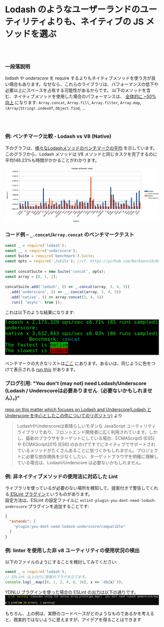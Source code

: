 # Lodash のようなユーザーランドのユーティリティよりも、ネイティブの JS メソッドを選ぶ


<br/><br/>

### 一段落説明
_lodash_ や _underscore_ を require するよりもネイティブメソッドを使う方が良い場合もあります。なぜなら、これらのライブラリは、パフォーマンスの低下や必要以上にスペースを占有する可能性があるからです。
以下のメソッドを含む、ネイティブメソッドを使用した場合のパフォーマンスは、 [全体的に ~50% 向上](https://github.com/Berkmann18/NativeVsUtils/blob/master/analysis.xlsx) になります: `Array.concat`, `Array.fill`, `Array.filter`, `Array.map`, `(Array|String).indexOf`, `Object.find`, ...


<!-- comp here: https://gist.github.com/Berkmann18/3a99f308d58535ab0719ac8fc3c3b8bb-->

<br/><br/>

### 例: ベンチマーク比較 - Lodash vs V8 (Native)
下のグラフは、[様々なLodashメソッドのベンチマークの平均](https://github.com/Berkmann18/NativeVsUtils/blob/master/nativeVsLodash.ods) を示しています。このグラフから、Lodash メソッドは V8 メソッドと同じタスクを完了するのに平均146.23%も時間がかかることがわかります。

![meanDiag](../../assets/images/sampleMeanDiag.png)

### コード例 – `_.concat`/`Array.concat` のベンチマークテスト
```javascript
const _ = require('lodash');
const __ = require('underscore');
const Suite = require('benchmark').Suite;
const opts = require('./utils'); //cf. https://github.com/Berkmann18/NativeVsUtils/blob/master/utils.js

const concatSuite = new Suite('concat', opts);
const array = [0, 1, 2];

concatSuite.add('lodash', () => _.concat(array, 3, 4, 5))
  .add('underscore', () => __.concat(array, 3, 4, 5))
  .add('native', () => array.concat(3, 4, 5))
  .run({ 'async': true });
```

これは以下のような結果になります:

![output](../../assets/images/concat-benchmark.png)

ベンチマークの大きなリストは[ここ](https://github.com/Berkmann18/NativeVsUtils/blob/master/index.txt) にあります。あるいは、同じように色をつけて表示される [run this](https://github.com/Berkmann18/NativeVsUtils/blob/master/index.js) があります。

### ブログ引用: "You don't (may not) need Lodash/Underscore (Lodash / Underscoreは必要ありません（必要ないかもしれません）。)"

[repo on this matter which focuses on Lodash and Underscore(Lodash と Underscore を中心としたこの件についてのリポジトリ)](https://github.com/you-dont-need/You-Dont-Need-Lodash-Underscore) より

 > LodashやUnderscoreは素晴らしいモダンな JavaScript ユーティリティライブラリであり、フロントエンド開発者に広く利用されています。しかし、最新のブラウザをターゲットにしている場合、ECMAScript5 [ES5] や ECMAScript2015 [ES6] のおかげですでにネイティブでサポートされているメソッドがたくさんあることに気づくかもしれません。プロジェクトに必要な依存関係を少なくしたい、ターゲットブラウザを明確に理解している場合は、Lodash/Underscore は必要ないかもしれません。

### 例: 非ネイティブメソッドの使用法に対応した Lint
ライブラリを使っているが必要のない場所を検知して、提案付きで警告してくれる[ ESLint プラグイン](https://www.npmjs.com/package/eslint-plugin-you-dont-need-lodash-underscore)というものがあります。<br>
設定方法は、ESLint の設定ファイルに `eslint-plugin-you-dont-need-lodash-underscore` プラグインを追加することです:
```json
{
  "extends": [
    "plugin:you-dont-need-lodash-underscore/compatible"
  ]
}
```

### 例: linter を使用した非 v8 ユーティリティの使用状況の検出
以下のファイルのようにすることを検討してみてください:
```js
const _ = require('lodash');
// ESLint は上の行に提案のフラグを立てます。
console.log(_.map([0, 1, 2, 4, 8, 16], x => `d${x}`));
```
YDNLU プラグインを使った場合の ESLint の出力は以下の通りです。
![output](../../assets/images/ydnlu.png)

もちろん、上の例は、実際のコードベースがどのようなものであるかを考えると、現実的ではないように思えますが、アイデアを得ることはできます
